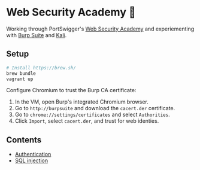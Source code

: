 # Web Security Academy :school:
Working through PortSwigger's [Web Security Academy](https://portswigger.net/web-security) and experiementing with [Burp Suite](https://portswigger.net/burp) and [Kali](https://www.kali.org/).

## Setup
```sh
# Install https://brew.sh/
brew bundle
vagrant up
```
Configure Chromium to trust the Burp CA certificate:

1. In the VM, open Burp's integrated Chromium browser.
2. Go to `http://burpsuite` and download the `cacert.der` certificate.
3. Go to `chrome://settings/certificates` and select `Authorities`.
4. Click `Import`, select `cacert.der`, and trust for web identies.

## Contents
- [Authentication](authentication/README.md)
- [SQL injection](sql-injection/README.md)